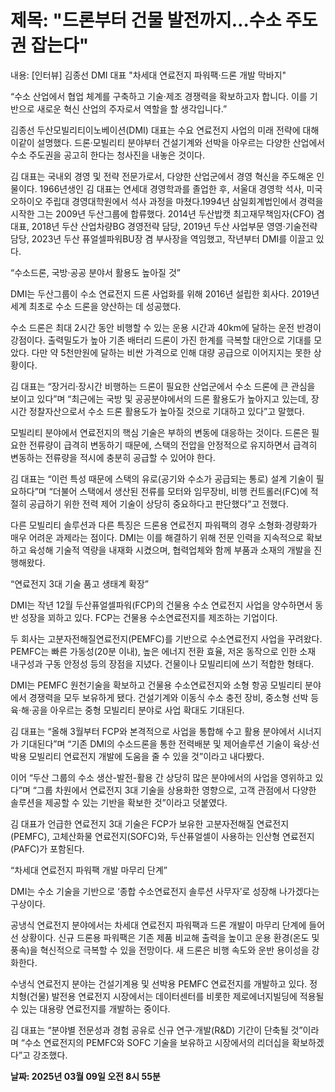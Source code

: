 # **제목: "드론부터 건물 발전까지…수소 주도권 잡는다"**

  내용: [인터뷰] 김종선 DMI 대표 "차세대 연료전지 파워팩·드론 개발 막바지"

“수소 산업에서 협업 체계를 구축하고 기술·제조 경쟁력을 확보하고자 합니다. 이를 기반으로 새로운 혁신 산업의 주자로서 역할을 할 생각입니다.”


김종선 두산모빌리티이노베이션(DMI) 대표는 수요 연료전지 사업의 미래 전략에 대해 이같이 설명했다. 드론·모빌리티 분야부터 건설기계와 선박을 아우르는 다양한 산업에서 수소 주도권을 공고히 한다는 청사진을 내놓은 것이다.


김 대표는 국내외 경영 및 전략 전문가로서, 다양한 산업군에서 경영 혁신을 주도해온 인물이다. 1966년생인 김 대표는 연세대 경영학과를 졸업한 후, 서울대 경영학 석사, 미국 오하이오 주립대 경영대학원에서 석사 과정을 마쳤다.1994년 삼일회계법인에서 경력을 시작한 그는 2009년 두산그룹에 합류했다. 2014년 두산밥캣 최고재무책임자(CFO) 겸 대표, 2018년 두산 산업차량BG 경영전략 담당, 2019년 두산 사업부문 영영·기술전략 담당, 2023년 두산 퓨얼셀파워BU장 겸 부사장을 역임했고, 작년부터 DMI를 이끌고 있다.


“수소드론, 국방·공공 분야서 활용도 높아질 것”

DMI는 두산그룹이 수소 연료전지 드론 사업화를 위해 2016년 설립한 회사다. 2019년 세계 최초로 수소 드론을 양산하는 데 성공했다.


수소 드론은 최대 2시간 동안 비행할 수 있는 운용 시간과 40km에 달하는 운전 반경이 강점이다. 출력밀도가 높아 기존 배터리 드론이 가진 한계를 극복할 대안으로 기대를 모았다. 다만 약 5천만원에 달하는 비싼 가격으로 인해 대량 공급으로 이어지지는 못한 상황이다.


김 대표는 “장거리·장시간 비행하는 드론이 필요한 산업군에서 수소 드론에 큰 관심을 보이고 있다”며 “최근에는 국방 및 공공분야에서의 드론 활용도가 높아지고 있는데, 장시간 정찰자산으로서 수소 드론 활용도가 높아질 것으로 기대하고 있다”고 말했다.


모빌리티 분야에서 연료전지의 핵심 기술은 부하의 변동에 대응하는 것이다. 드론은 필요한 전류량이 급격히 변동하기 때문에, 스택의 전압을 안정적으로 유지하면서 급격히 변동하는 전류량을 적시에 충분히 공급할 수 있어야 한다.


김 대표는 “이런 특성 때문에 스택의 유로(공기와 수소가 공급되는 통로) 설계 기술이 필요하다”며 “더불어 스택에서 생산된 전류를 모터와 임무장비, 비행 컨트롤러(FC)에 적절히 공급하기 위한 전력 제어 기술이 상당히 중요하다고 판단했다”고 전했다.


다른 모빌리티 솔루션과 다른 특징은 드론용 연료전지 파워팩의 경우 소형화·경량화가 매우 어려운 과제라는 점이다. DMI는 이를 해결하기 위해 전문 인력을 지속적으로 확보하고 육성해 기술적 역량을 내재화 시켰으며, 협력업체와 함께 부품과 소재의 개발을 진행해왔다.


“연료전지 3대 기술 품고 생태계 확장”

DMI는 작년 12월 두산퓨얼셀파워(FCP)의 건물용 수소 연료전지 사업을 양수하면서 동반 성장을 꾀하고 있다. FCP는 건물용 수소연료전지를 제조하는 기업이다.


두 회사는 고분자전해질연료전지(PEMFC)를 기반으로 수소연료전지 사업을 꾸려왔다. PEMFC는 빠른 가동성(20분 이내), 높은 에너지 전환 효율, 저온 동작으로 인한 소재 내구성과 구동 안정성 등의 장점을 지녔다. 건물이나 모빌리티에 쓰기 적합한 형태다.


DMI는 PEMFC 원천기술을 확보하고 건물용 수소연료전지와 소형 항공 모빌리티 분야에서 경쟁력을 모두 보유하게 됐다. 건설기계와 이동식 수소 충전 장비, 중소형 선박 등 육·해·공을 아우르는 중형 모빌리티 분야로 사업 확대도 기대된다.


김 대표는 “올해 3월부터 FCP와 본격적으로 사업을 통합해 수고 활용 분야에서 시너지가 기대된다”며 “기존 DMI의 수소드론을 통한 전력배분 및 제어솔루션 기술이 육상·선박용 모빌리티 연료전지 개발에 도움을 줄 수 있을 것”이라고 내다봤다.


이어 “두산 그룹의 수소 생산-발전-활용 간 상당히 많은 분야에서의 사업을 영위하고 있다”며 “그룹 차원에서 연료전지 3대 기술을 상용화한 영향으로, 고객 관점에서 다양한 솔루션을 제공할 수 있는 기반을 확보한 것”이라고 덧붙였다.


김 대표가 언급한 연료전지 3대 기술은 FCP가 보유한 고분자전해질 연료전지(PEMFC), 고체산화물 연료전지(SOFC)와, 두산퓨얼셀이 사용하는 인산형 연료전지(PAFC)가 포함된다.
	
“차세대 연료전지 파워팩 개발 마무리 단계”

DMI는 수소 기술을 기반으로 ‘종합 수소연료전지 솔루션 사무자’로 성장해 나가겠다는 구상이다.


공냉식 연료전지 분야에서는 차세대 연료전지 파워팩과 드론 개발이 마무리 단계에 들어선 상황이다. 신규 드론용 파워팩은 기존 제품 비교해 출력을 높이고 운용 환경(온도 및 풍속)을 혁신적으로 극복할 수 있을 전망이다. 새 드론은 비행 속도와 운반 용이성을 강화한다.


수냉식 연료전지 분야는 건설기계용 및 선박용 PEMFC 연료전지를 개발하고 있다. 정치형(건물) 발전용 연료전지 시장에서는 데이터센터를 비롯한 제로에너지빌딩에 적용될 수 있는 대용량 연료전지를 개발하는 중이다.


김 대표는 “분야별 전문성과 경험 공유로 신규 연구·개발(R&D) 기간이 단축될 것”이라며 “수소 연료전지의 PEMFC와 SOFC 기술을 보유하고 시장에서의 리더십을 확보하겠다”고 강조했다.

  **날짜: 2025년 03월 09일 오전 8시 55분**